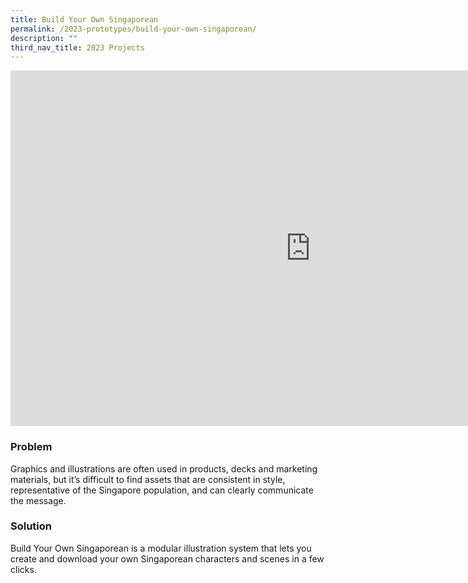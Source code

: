 ```yaml
---
title: Build Your Own Singaporean
permalink: /2023-prototypes/build-your-own-singaporean/
description: ""
third_nav_title: 2023 Projects
---
```

<iframe allowfullscreen="true" height="569" width="960" frameborder="0" src="https://docs.google.com/presentation/d/e/2PACX-1vRCI_QeFu13LTNmnVOqzUygx4DmCfc9gAazitCYrAOdMIbjfAg-2nqMiTnT5jZT3szMGYJjhTS7BFvH/embed?start=false&loop=false&delayms=3000"></iframe>

### Problem
Graphics and illustrations are often used in products, decks and marketing materials, but it’s difficult to find assets that are consistent in style, representative of the Singapore population, and can clearly communicate the message.

### Solution
Build Your Own Singaporean is a modular illustration system that lets you create and download your own Singaporean characters and scenes in a few clicks.